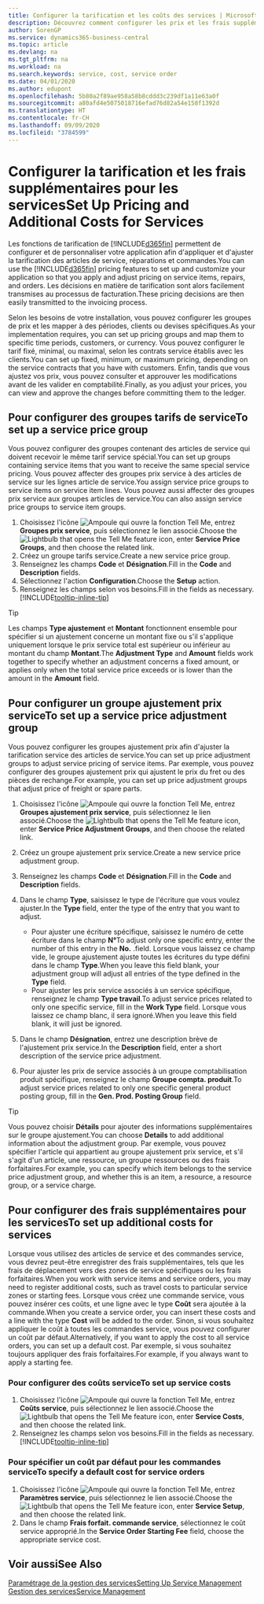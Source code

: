```yaml
---
title: Configurer la tarification et les coûts des services | Microsoft Docs
description: Découvrez comment configurer les prix et les frais supplémentaires des services.
author: SorenGP
ms.service: dynamics365-business-central
ms.topic: article
ms.devlang: na
ms.tgt_pltfrm: na
ms.workload: na
ms.search.keywords: service, cost, service order
ms.date: 04/01/2020
ms.author: edupont
ms.openlocfilehash: 5b80a2f89ae958a58b8cddd3c239df1a11e63a0f
ms.sourcegitcommit: a80afd4e5075018716efad76d82a54e158f1392d
ms.translationtype: HT
ms.contentlocale: fr-CH
ms.lasthandoff: 09/09/2020
ms.locfileid: "3784599"
---
```

# <a name="set-up-pricing-and-additional-costs-for-services"></a><span data-ttu-id="48401-103">Configurer la tarification et les frais supplémentaires pour les services</span><span class="sxs-lookup"><span data-stu-id="48401-103">Set Up Pricing and Additional Costs for Services</span></span>
<span data-ttu-id="48401-104">Les fonctions de tarification de [!INCLUDE[d365fin](includes/d365fin_md.md)] permettent de configurer et de personnaliser votre application afin d'appliquer et d'ajuster la tarification des articles de service, réparations et commandes.</span><span class="sxs-lookup"><span data-stu-id="48401-104">You can use the [!INCLUDE[d365fin](includes/d365fin_md.md)] pricing features to set up and customize your application so that you apply and adjust pricing on service items, repairs, and orders.</span></span> <span data-ttu-id="48401-105">Les décisions en matière de tarification sont alors facilement transmises au processus de facturation.</span><span class="sxs-lookup"><span data-stu-id="48401-105">These pricing decisions are then easily transmitted to the invoicing process.</span></span>  
  
<span data-ttu-id="48401-106">Selon les besoins de votre installation, vous pouvez configurer les groupes de prix et les mapper à des périodes, clients ou devises spécifiques.</span><span class="sxs-lookup"><span data-stu-id="48401-106">As your implementation requires, you can set up pricing groups and map them to specific time periods, customers, or currency.</span></span> <span data-ttu-id="48401-107">Vous pouvez configurer le tarif fixé, minimal, ou maximal, selon les contrats service établis avec les clients.</span><span class="sxs-lookup"><span data-stu-id="48401-107">You can set up fixed, minimum, or maximum pricing, depending on the service contracts that you have with customers.</span></span> <span data-ttu-id="48401-108">Enfin, tandis que vous ajustez vos prix, vous pouvez consulter et approuver les modifications avant de les valider en comptabilité.</span><span class="sxs-lookup"><span data-stu-id="48401-108">Finally, as you adjust your prices, you can view and approve the changes before committing them to the ledger.</span></span>  

## <a name="to-set-up-a-service-price-group"></a><span data-ttu-id="48401-109">Pour configurer des groupes tarifs de service</span><span class="sxs-lookup"><span data-stu-id="48401-109">To set up a service price group</span></span>
<span data-ttu-id="48401-110">Vous pouvez configurer des groupes contenant des articles de service qui doivent recevoir le même tarif service spécial.</span><span class="sxs-lookup"><span data-stu-id="48401-110">You can set up groups containing service items that you want to receive the same special service pricing.</span></span> <span data-ttu-id="48401-111">Vous pouvez affecter des groupes prix service à des articles de service sur les lignes article de service.</span><span class="sxs-lookup"><span data-stu-id="48401-111">You assign service price groups to service items on service item lines.</span></span> <span data-ttu-id="48401-112">Vous pouvez aussi affecter des groupes prix service aux groupes articles de service.</span><span class="sxs-lookup"><span data-stu-id="48401-112">You can also assign service price groups to service item groups.</span></span>  

1. <span data-ttu-id="48401-113">Choisissez l'icône ![Ampoule qui ouvre la fonction Tell Me](media/ui-search/search_small.png "Dites-moi ce que vous voulez faire"), entrez **Groupes prix service**, puis sélectionnez le lien associé.</span><span class="sxs-lookup"><span data-stu-id="48401-113">Choose the ![Lightbulb that opens the Tell Me feature](media/ui-search/search_small.png "Tell me what you want to do") icon, enter **Service Price Groups**, and then choose the related link.</span></span>  
2. <span data-ttu-id="48401-114">Créez un groupe tarifs service.</span><span class="sxs-lookup"><span data-stu-id="48401-114">Create a new service price group.</span></span>  
3. <span data-ttu-id="48401-115">Renseignez les champs **Code** et **Désignation**.</span><span class="sxs-lookup"><span data-stu-id="48401-115">Fill in the **Code** and **Description** fields.</span></span>  
4. <span data-ttu-id="48401-116">Sélectionnez l'action **Configuration**.</span><span class="sxs-lookup"><span data-stu-id="48401-116">Choose the **Setup** action.</span></span>  
2. <span data-ttu-id="48401-117">Renseignez les champs selon vos besoins.</span><span class="sxs-lookup"><span data-stu-id="48401-117">Fill in the fields as necessary.</span></span> [!INCLUDE[tooltip-inline-tip](includes/tooltip-inline-tip_md.md)]  

 > [!Tip]
 > <span data-ttu-id="48401-118">Les champs **Type ajustement** et **Montant** fonctionnent ensemble pour spécifier si un ajustement concerne un montant fixe ou s'il s'applique uniquement lorsque le prix service total est supérieur ou inférieur au montant du champ **Montant**.</span><span class="sxs-lookup"><span data-stu-id="48401-118">The **Adjustment Type** and **Amount** fields work together to specify whether an adjustment concerns a fixed amount, or applies only when the total service price exceeds or is lower than the amount in the **Amount** field.</span></span>  

## <a name="to-set-up-a-service-price-adjustment-group"></a><span data-ttu-id="48401-119">Pour configurer un groupe ajustement prix service</span><span class="sxs-lookup"><span data-stu-id="48401-119">To set up a service price adjustment group</span></span>  
<span data-ttu-id="48401-120">Vous pouvez configurer les groupes ajustement prix afin d'ajuster la tarification service des articles de service.</span><span class="sxs-lookup"><span data-stu-id="48401-120">You can set up price adjustment groups to adjust service pricing of service items.</span></span> <span data-ttu-id="48401-121">Par exemple, vous pouvez configurer des groupes ajustement prix qui ajustent le prix du fret ou des pièces de rechange.</span><span class="sxs-lookup"><span data-stu-id="48401-121">For example, you can set up price adjustment groups that adjust price of freight or spare parts.</span></span>  
  
1. <span data-ttu-id="48401-122">Choisissez l'icône ![Ampoule qui ouvre la fonction Tell Me](media/ui-search/search_small.png "Dites-moi ce que vous voulez faire"), entrez **Groupes ajustement prix service**, puis sélectionnez le lien associé.</span><span class="sxs-lookup"><span data-stu-id="48401-122">Choose the ![Lightbulb that opens the Tell Me feature](media/ui-search/search_small.png "Tell me what you want to do") icon, enter **Service Price Adjustment Groups**, and then choose the related link.</span></span>  
2. <span data-ttu-id="48401-123">Créez un groupe ajustement prix service.</span><span class="sxs-lookup"><span data-stu-id="48401-123">Create a new service price adjustment group.</span></span>  
3. <span data-ttu-id="48401-124">Renseignez les champs **Code** et **Désignation**.</span><span class="sxs-lookup"><span data-stu-id="48401-124">Fill in the **Code** and **Description** fields.</span></span>  
4. <span data-ttu-id="48401-125">Dans le champ **Type**, saisissez le type de l'écriture que vous voulez ajuster.</span><span class="sxs-lookup"><span data-stu-id="48401-125">In the **Type** field, enter the type of the entry that you want to adjust.</span></span>  
  
    * <span data-ttu-id="48401-126">Pour ajuster une écriture spécifique, saisissez le numéro de cette écriture dans le champ **N°**</span><span class="sxs-lookup"><span data-stu-id="48401-126">To adjust only one specific entry, enter the number of this entry in the **No.**</span></span> <span data-ttu-id="48401-127">.</span><span class="sxs-lookup"><span data-stu-id="48401-127">field.</span></span> <span data-ttu-id="48401-128">Lorsque vous laissez ce champ vide, le groupe ajustement ajuste toutes les écritures du type défini dans le champ **Type**.</span><span class="sxs-lookup"><span data-stu-id="48401-128">When you leave this field blank, your adjustment group will adjust all entries of the type defined in the **Type** field.</span></span>  
    * <span data-ttu-id="48401-129">Pour ajuster les prix service associés à un service spécifique, renseignez le champ **Type travail**.</span><span class="sxs-lookup"><span data-stu-id="48401-129">To adjust service prices related to only one specific service, fill in the **Work Type** field.</span></span> <span data-ttu-id="48401-130">Lorsque vous laissez ce champ blanc, il sera ignoré.</span><span class="sxs-lookup"><span data-stu-id="48401-130">When you leave this field blank, it will just be ignored.</span></span>  
  
5. <span data-ttu-id="48401-131">Dans le champ **Désignation**, entrez une description brève de l'ajustement prix service.</span><span class="sxs-lookup"><span data-stu-id="48401-131">In the **Description** field, enter a short description of the service price adjustment.</span></span>  
6. <span data-ttu-id="48401-132">Pour ajuster les prix de service associés à un groupe comptabilisation produit spécifique, renseignez le champ **Groupe compta. produit**.</span><span class="sxs-lookup"><span data-stu-id="48401-132">To adjust service prices related to only one specific general product posting group, fill in the **Gen. Prod. Posting Group** field.</span></span>

> [!Tip]
> <span data-ttu-id="48401-133">Vous pouvez choisir **Détails** pour ajouter des informations supplémentaires sur le groupe ajustement.</span><span class="sxs-lookup"><span data-stu-id="48401-133">You can choose **Details** to add additional information about the adjustment group.</span></span> <span data-ttu-id="48401-134">Par exemple, vous pouvez spécifier l'article qui appartient au groupe ajustement prix service, et s'il s'agit d'un article, une ressource, un groupe ressources ou des frais forfaitaires.</span><span class="sxs-lookup"><span data-stu-id="48401-134">For example, you can specify which item belongs to the service price adjustment group, and whether this is an item, a resource, a resource group, or a service charge.</span></span>  

## <a name="to-set-up-additional-costs-for-services"></a><span data-ttu-id="48401-135">Pour configurer des frais supplémentaires pour les services</span><span class="sxs-lookup"><span data-stu-id="48401-135">To set up additional costs for services</span></span>
<span data-ttu-id="48401-136">Lorsque vous utilisez des articles de service et des commandes service, vous devrez peut-être enregistrer des frais supplémentaires, tels que les frais de déplacement vers des zones de service spécifiques ou les frais forfaitaires.</span><span class="sxs-lookup"><span data-stu-id="48401-136">When you work with service items and service orders, you may need to register additional costs, such as travel costs to particular service zones or starting fees.</span></span> <span data-ttu-id="48401-137">Lorsque vous créez une commande service, vous pouvez insérer ces coûts, et une ligne avec le type **Coût** sera ajoutée à la commande.</span><span class="sxs-lookup"><span data-stu-id="48401-137">When you create a service order, you can insert these costs and a line with the type **Cost** will be added to the order.</span></span> <span data-ttu-id="48401-138">Sinon, si vous souhaitez appliquer le coût à toutes les commandes service, vous pouvez configurer un coût par défaut.</span><span class="sxs-lookup"><span data-stu-id="48401-138">Alternatively, if you want to apply the cost to all service orders, you can set up a default cost.</span></span> <span data-ttu-id="48401-139">Par exemple, si vous souhaitez toujours appliquer des frais forfaitaires.</span><span class="sxs-lookup"><span data-stu-id="48401-139">For example, if you always want to apply a starting fee.</span></span>
  
### <a name="to-set-up-service-costs"></a><span data-ttu-id="48401-140">Pour configurer des coûts service</span><span class="sxs-lookup"><span data-stu-id="48401-140">To set up service costs</span></span>
1. <span data-ttu-id="48401-141">Choisissez l'icône ![Ampoule qui ouvre la fonction Tell Me](media/ui-search/search_small.png "Dites-moi ce que vous voulez faire"), entrez **Coûts service**, puis sélectionnez le lien associé.</span><span class="sxs-lookup"><span data-stu-id="48401-141">Choose the ![Lightbulb that opens the Tell Me feature](media/ui-search/search_small.png "Tell me what you want to do") icon, enter **Service Costs**, and then choose the related link.</span></span> 
2. <span data-ttu-id="48401-142">Renseignez les champs selon vos besoins.</span><span class="sxs-lookup"><span data-stu-id="48401-142">Fill in the fields as necessary.</span></span> [!INCLUDE[tooltip-inline-tip](includes/tooltip-inline-tip_md.md)]  

### <a name="to-specify-a-default-cost-for-service-orders"></a><span data-ttu-id="48401-143">Pour spécifier un coût par défaut pour les commandes service</span><span class="sxs-lookup"><span data-stu-id="48401-143">To specify a default cost for service orders</span></span>
1. <span data-ttu-id="48401-144">Choisissez l'icône ![Ampoule qui ouvre la fonction Tell Me](media/ui-search/search_small.png "Dites-moi ce que vous voulez faire"), entrez **Paramètres service**, puis sélectionnez le lien associé.</span><span class="sxs-lookup"><span data-stu-id="48401-144">Choose the ![Lightbulb that opens the Tell Me feature](media/ui-search/search_small.png "Tell me what you want to do") icon, enter **Service Setup**, and then choose the related link.</span></span> 
2. <span data-ttu-id="48401-145">Dans le champ **Frais forfait. commande service**, sélectionnez le coût service approprié.</span><span class="sxs-lookup"><span data-stu-id="48401-145">In the **Service Order Starting Fee** field, choose the appropriate service cost.</span></span>

## <a name="see-also"></a><span data-ttu-id="48401-146">Voir aussi</span><span class="sxs-lookup"><span data-stu-id="48401-146">See Also</span></span>
[<span data-ttu-id="48401-147">Paramétrage de la gestion des services</span><span class="sxs-lookup"><span data-stu-id="48401-147">Setting Up Service Management</span></span>](service-setup-service.md)  
[<span data-ttu-id="48401-148">Gestion des services</span><span class="sxs-lookup"><span data-stu-id="48401-148">Service Management</span></span>](service-service.md)  
